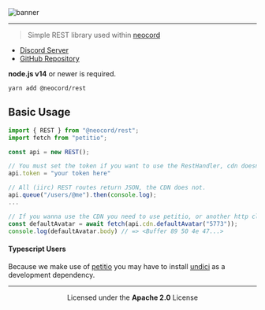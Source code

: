 <img alt="banner" src="https://repository-images.githubusercontent.com/291619880/8b583d80-eb6d-11ea-8300-3206ef4d5136" />

---

> Simple REST library used within [neocord](https://npmjs.com/neo-cord/neocord)

- [Discord Server](https://discord.gg/5WD9KhF)
- [GitHub Repository](https://github.com/neo-cord/rest)

**node.js v14** or newer is required.

```shell script
yarn add @neocord/rest
```

## Basic Usage

```ts
import { REST } from "@neocord/rest";
import fetch from "petitio";

const api = new REST();

// You must set the token if you want to use the RestHandler, cdn doesn't require a authorization.
api.token = "your token here"

// All (iirc) REST routes return JSON, the CDN does not.
api.queue("/users/@me").then(console.log);
...

// If you wanna use the CDN you need to use petitio, or another http client of your choice.
const defaultAvatar = await fetch(api.cdn.defaultAvatar("5773"));
console.log(defaultAvatar.body) // => <Buffer 89 50 4e 47...>
```

#### Typescript Users

Because we make use of [petitio](https://npmjs.com/petitio) you may have to install [undici](https://npmjs.com/undici) as a development dependency.

---

<p align="center">Licensed under the <strong>Apache 2.0</strong> License</p>
